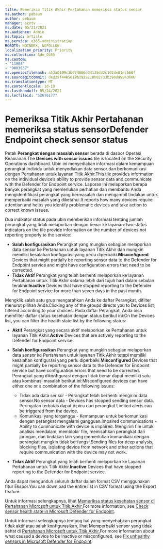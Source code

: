 ```yaml
---
title: Pemeriksa Titik Akhir Pertahanan memeriksa status sensor
ms.author: pebaum
author: pebaum
manager: scotv
ms.date: 05/21/2021
ms.audience: Admin
ms.topic: article
ms.service: o365-administration
ROBOTS: NOINDEX, NOFOLLOW
localization_priority: Priority
ms.collection: Adm_O365
ms.custom:
- "11084"
- "9003537"
ms.openlocfilehash: a53a0109c3b974806d04135dd2c102de81ec560f
ms.sourcegitcommit: ded29f44e5019b1929218b02733b390899843680
ms.translationtype: MT
ms.contentlocale: id-ID
ms.lasthandoff: 05/24/2021
ms.locfileid: "52676177"
---
```

# <a name="defender-endpoint-check-sensor-status"></a><span data-ttu-id="6a1c6-102">Pemeriksa Titik Akhir Pertahanan memeriksa status sensor</span><span class="sxs-lookup"><span data-stu-id="6a1c6-102">Defender Endpoint check sensor status</span></span>

<span data-ttu-id="6a1c6-103">Petak **Perangkat dengan masalah sensor** berada di dasbor Operasi Keamanan.</span><span class="sxs-lookup"><span data-stu-id="6a1c6-103">The **Devices with sensor issues** tile is located on the Security Operations dashboard.</span></span> <span data-ttu-id="6a1c6-104">Ubin ini menyediakan informasi dalam kemampuan perangkat individu untuk menyediakan data sensor dan berkomunikasi dengan Pertahanan untuk layanan Titik Akhir.</span><span class="sxs-lookup"><span data-stu-id="6a1c6-104">This tile provides information on the individual device’s ability to provide sensor data and communicate with the Defender for Endpoint service.</span></span> <span data-ttu-id="6a1c6-105">Laporan ini melaporkan berapa banyak perangkat yang memerlukan perhatian dan membantu Anda mengidentifikasi perangkat yang bermasalah dan mengambil tindakan untuk memperbaiki masalah yang diketahui.</span><span class="sxs-lookup"><span data-stu-id="6a1c6-105">It reports how many devices require attention and helps you identify problematic devices and take action to correct known issues.</span></span>

<span data-ttu-id="6a1c6-106">Dua indikator status pada ubin memberikan informasi tentang jumlah perangkat yang tidak melaporkan dengan benar ke layanan:</span><span class="sxs-lookup"><span data-stu-id="6a1c6-106">Two status indicators on the tile provide information on the number of devices not reporting properly to the service:</span></span>

- <span data-ttu-id="6a1c6-107">**Salah konfigurasikan** Perangkat yang mungkin sebagian melaporkan data sensor ke Pertahanan untuk layanan Titik Akhir dan mungkin memiliki kesalahan konfigurasi yang perlu diperbaiki.</span><span class="sxs-lookup"><span data-stu-id="6a1c6-107">**Misconfigured** Devices that might partially be reporting sensor data to the Defender for Endpoint service and might have configuration errors that need to be corrected.</span></span>
- <span data-ttu-id="6a1c6-108">**Tidak Aktif** Perangkat yang telah berhenti melaporkan ke layanan Pertahanan untuk Titik Akhir selama lebih dari tujuh hari dalam sebulan terakhir.</span><span class="sxs-lookup"><span data-stu-id="6a1c6-108">**Inactive** Devices that have stopped reporting to the Defender for Endpoint service for more than seven days in the past month.</span></span>

<span data-ttu-id="6a1c6-109">Mengklik salah satu grup mengarahkan Anda ke daftar Perangkat, difilter menurut pilihan Anda.</span><span class="sxs-lookup"><span data-stu-id="6a1c6-109">Clicking any of the groups directs you to Devices list, filtered according to your choices.</span></span> <span data-ttu-id="6a1c6-110">Pada daftar Perangkat, Anda bisa memfilter daftar status kesehatan dengan status berikut ini:</span><span class="sxs-lookup"><span data-stu-id="6a1c6-110">On the Devices list, you can filter the health state list by the following status:</span></span>

- <span data-ttu-id="6a1c6-111">**Aktif** Perangkat yang secara aktif melaporkan ke Pertahanan untuk layanan Titik Akhir.</span><span class="sxs-lookup"><span data-stu-id="6a1c6-111">**Active** Devices that are actively reporting to the Defender for Endpoint service.</span></span>
- <span data-ttu-id="6a1c6-112">**Salah konfigurasikan** Perangkat yang mungkin sebagian melaporkan data sensor ke Pertahanan untuk layanan Titik Akhir tetapi memiliki kesalahan konfigurasi yang perlu diperbaiki.</span><span class="sxs-lookup"><span data-stu-id="6a1c6-112">**Misconfigured** Devices that might partially be reporting sensor data to the Defender for Endpoint service but have configuration errors that need to be corrected.</span></span> <span data-ttu-id="6a1c6-113">Perangkat yang dikonfigurasi dengan tidak benar dapat memiliki satu atau kombinasi masalah berikut ini:</span><span class="sxs-lookup"><span data-stu-id="6a1c6-113">Misconfigured devices can have either one or a combination of the following issues:</span></span>

    - <span data-ttu-id="6a1c6-114">Tidak ada data sensor - Perangkat telah berhenti mengirim data sensor.</span><span class="sxs-lookup"><span data-stu-id="6a1c6-114">No sensor data - Devices has stopped sending sensor data.</span></span> <span data-ttu-id="6a1c6-115">Peringatan terbatas dapat dipicu dari perangkat.</span><span class="sxs-lookup"><span data-stu-id="6a1c6-115">Limited alerts can be triggered from the device.</span></span>
    - <span data-ttu-id="6a1c6-116">Komunikasi yang terganggu - Kemampuan untuk berkomunikasi dengan perangkat mengalami gangguan.</span><span class="sxs-lookup"><span data-stu-id="6a1c6-116">Impaired communications - Ability to communicate with device is impaired.</span></span> <span data-ttu-id="6a1c6-117">Mengirim file untuk analisis mendalam, memblokir file, memisahkan perangkat dari jaringan, dan tindakan lain yang memerlukan komunikasi dengan perangkat mungkin tidak berfungsi.</span><span class="sxs-lookup"><span data-stu-id="6a1c6-117">Sending files for deep analysis, blocking files, isolating device from network and other actions that require communication with the device may not work.</span></span>
- <span data-ttu-id="6a1c6-118">**Tidak Aktif** Perangkat yang telah berhenti melaporkan ke Layanan Pertahanan untuk Titik Akhir.</span><span class="sxs-lookup"><span data-stu-id="6a1c6-118">**Inactive** Devices that have stopped reporting to the Defender for Endpoint service.</span></span>

<span data-ttu-id="6a1c6-119">Anda dapat mengunduh seluruh daftar dalam format CSV menggunakan fitur Ekspor.</span><span class="sxs-lookup"><span data-stu-id="6a1c6-119">You can download the entire list in CSV format using the Export feature.</span></span>

<span data-ttu-id="6a1c6-120">Untuk informasi selengkapnya, lihat [Memeriksa status kesehatan sensor di Pertahanan Microsoft untuk Titik Akhir.](/microsoft-365/security/defender-endpoint/check-sensor-status)</span><span class="sxs-lookup"><span data-stu-id="6a1c6-120">For more information, see [Check sensor health state in Microsoft Defender for Endpoint](/microsoft-365/security/defender-endpoint/check-sensor-status).</span></span>

<span data-ttu-id="6a1c6-121">Untuk informasi selengkapnya tentang hal yang menyebabkan perangkat tidak aktif atau salah konfigurasikan, lihat Memperbaiki sensor yang tidak sehat di [Pertahanan Microsoft untuk Titik Akhir.](/microsoft-365/security/defender-endpoint/fix-unhealthy-sensors)</span><span class="sxs-lookup"><span data-stu-id="6a1c6-121">For more information about what caused a device to be inactive or misconfigured, see [Fix unhealthy sensors in Microsoft Defender for Endpoint](/microsoft-365/security/defender-endpoint/fix-unhealthy-sensors).</span></span>
